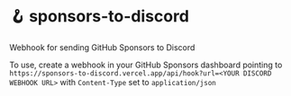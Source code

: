 # 🪝 sponsors-to-discord

Webhook for sending GitHub Sponsors to Discord

To use, create a webhook in your GitHub Sponsors dashboard pointing to `https://sponsors-to-discord.vercel.app/api/hook?url=<YOUR DISCORD WEBHOOK URL>` with `Content-Type` set to `application/json`
